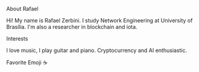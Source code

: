 About Rafael

Hi! My name is Rafael Zerbini. I study Network Engineering at University of Brasília. I'm also a researcher in blockchain and iota.

Interests

I love music, I play guitar and piano.
Cryptocurrency and AI enthusiastic.

Favorite Emoji
☕️
